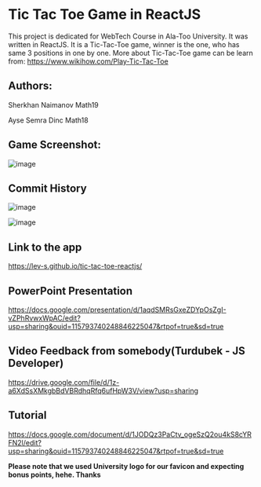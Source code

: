 # Tic Tac Toe Game in ReactJS

This project is dedicated for WebTech Course in Ala-Too University. It was written in ReactJS.
It is a Tic-Tac-Toe game, winner is the one, who has same 3 positions in one by one. More about Tic-Tac-Toe game can be learn from:
https://www.wikihow.com/Play-Tic-Tac-Toe


## Authors:

Sherkhan Naimanov Math19

Ayse Semra Dinc Math18


## Game Screenshot:

![image](https://user-images.githubusercontent.com/34050903/148025017-bf16e250-8e3d-413e-8d7d-8117334bb250.png)



## Commit History

![image](https://user-images.githubusercontent.com/34050903/148025273-731c797c-ad45-4f5c-8ff7-f6308c87aadb.png)

![image](https://user-images.githubusercontent.com/34050903/148025307-5bbffff9-f609-4f95-9c41-eea87b5b654f.png)

## Link to the app

https://lev-s.github.io/tic-tac-toe-reactjs/


## PowerPoint Presentation

https://docs.google.com/presentation/d/1aqdSMRsGxeZDYpOsZgI-vZPhRvwxWpAC/edit?usp=sharing&ouid=115793740248846225047&rtpof=true&sd=true


## Video Feedback from somebody(Turdubek - JS Developer)

https://drive.google.com/file/d/1z-a6XdSsXMkgbBdVBRdhqRfq6ufHpW3V/view?usp=sharing


## Tutorial 

https://docs.google.com/document/d/1JODQz3PaCtv_ogeSzQ2ou4kS8cYRFN2l/edit?usp=sharing&ouid=115793740248846225047&rtpof=true&sd=true




**Please note that we used University logo for our favicon and expecting bonus points, hehe. Thanks**

